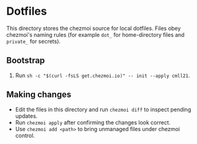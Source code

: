 # Dotfiles

This directory stores the chezmoi source for local dotfiles. Files obey
chezmoi's naming rules (for example `dot_` for home-directory files and
`private_` for secrets).

## Bootstrap

1. Run `sh -c "$(curl -fsLS get.chezmoi.io)" -- init --apply cmll21`.

## Making changes

- Edit the files in this directory and run `chezmoi diff` to inspect pending
  updates.
- Run `chezmoi apply` after confirming the changes look correct.
- Use `chezmoi add <path>` to bring unmanaged files under chezmoi control.
